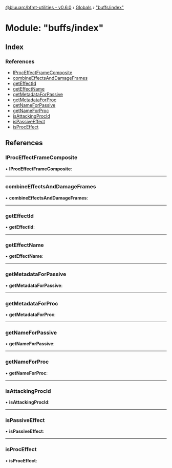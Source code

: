 [@bluuarc/bfmt-utilities - v0.6.0](../README.md) › [Globals](../globals.md) › ["buffs/index"](_buffs_index_.md)

# Module: "buffs/index"

## Index

### References

* [IProcEffectFrameComposite](_buffs_index_.md#iproceffectframecomposite)
* [combineEffectsAndDamageFrames](_buffs_index_.md#combineeffectsanddamageframes)
* [getEffectId](_buffs_index_.md#geteffectid)
* [getEffectName](_buffs_index_.md#geteffectname)
* [getMetadataForPassive](_buffs_index_.md#getmetadataforpassive)
* [getMetadataForProc](_buffs_index_.md#getmetadataforproc)
* [getNameForPassive](_buffs_index_.md#getnameforpassive)
* [getNameForProc](_buffs_index_.md#getnameforproc)
* [isAttackingProcId](_buffs_index_.md#isattackingprocid)
* [isPassiveEffect](_buffs_index_.md#ispassiveeffect)
* [isProcEffect](_buffs_index_.md#isproceffect)

## References

###  IProcEffectFrameComposite

• **IProcEffectFrameComposite**:

___

###  combineEffectsAndDamageFrames

• **combineEffectsAndDamageFrames**:

___

###  getEffectId

• **getEffectId**:

___

###  getEffectName

• **getEffectName**:

___

###  getMetadataForPassive

• **getMetadataForPassive**:

___

###  getMetadataForProc

• **getMetadataForProc**:

___

###  getNameForPassive

• **getNameForPassive**:

___

###  getNameForProc

• **getNameForProc**:

___

###  isAttackingProcId

• **isAttackingProcId**:

___

###  isPassiveEffect

• **isPassiveEffect**:

___

###  isProcEffect

• **isProcEffect**:
